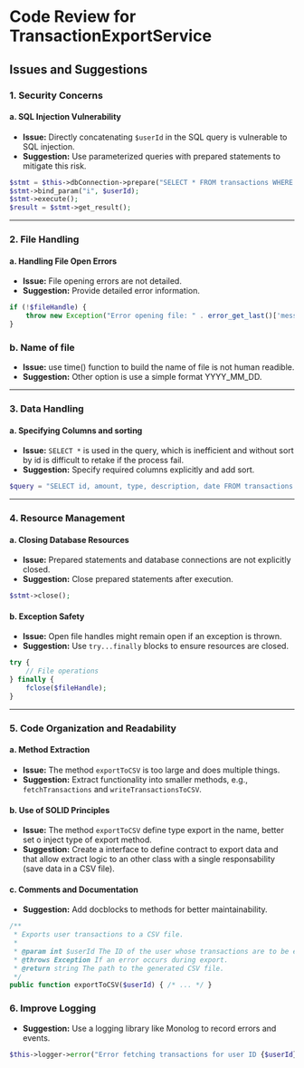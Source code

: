 
# Code Review for TransactionExportService

## Issues and Suggestions

### 1. Security Concerns

#### a. SQL Injection Vulnerability
- **Issue:** Directly concatenating `$userId` in the SQL query is vulnerable to SQL injection.
- **Suggestion:** Use parameterized queries with prepared statements to mitigate this risk.
```php
$stmt = $this->dbConnection->prepare("SELECT * FROM transactions WHERE user_id = ?");
$stmt->bind_param("i", $userId);
$stmt->execute();
$result = $stmt->get_result();
```

---

### 2. File Handling

#### a. Handling File Open Errors
- **Issue:** File opening errors are not detailed.
- **Suggestion:** Provide detailed error information.
```php
if (!$fileHandle) {
    throw new Exception("Error opening file: " . error_get_last()['message']);
}
```

### b. Name of file
- **Issue:** use time() function to build the name of file is not human readible.
- **Suggestion:** Other option is use a simple format YYYY_MM_DD.


---

### 3. Data Handling

#### a. Specifying Columns and sorting
- **Issue:** `SELECT *` is used in the query, which is inefficient and without sort by id is difficult to retake if the process fail.
- **Suggestion:** Specify required columns explicitly and add sort.
```php
$query = "SELECT id, amount, type, description, date FROM transactions WHERE user_id = ? ORDER BY id ";
```

---

### 4. Resource Management

#### a. Closing Database Resources
- **Issue:** Prepared statements and database connections are not explicitly closed.
- **Suggestion:** Close prepared statements after execution.
```php
$stmt->close();
```

#### b. Exception Safety
- **Issue:** Open file handles might remain open if an exception is thrown.
- **Suggestion:** Use `try...finally` blocks to ensure resources are closed.
```php
try {
    // File operations
} finally {
    fclose($fileHandle);
}
```

---

### 5. Code Organization and Readability

#### a. Method Extraction
- **Issue:** The method `exportToCSV` is too large and does multiple things.
- **Suggestion:** Extract functionality into smaller methods, e.g., `fetchTransactions` and `writeTransactionsToCSV`.

#### b. Use of SOLID Principles
- **Issue:** The method `exportToCSV` define type export in the name, better set o inject type of export method.
- **Suggestion:** Create a interface to define contract to export data and that allow extract logic to an other class with a single responsability (save data in a CSV file).

#### c. Comments and Documentation
- **Suggestion:** Add docblocks to methods for better maintainability.
```php
/**
 * Exports user transactions to a CSV file.
 *
 * @param int $userId The ID of the user whose transactions are to be exported.
 * @throws Exception If an error occurs during export.
 * @return string The path to the generated CSV file.
 */
public function exportToCSV($userId) { /* ... */ }
```


### 6. Improve Logging
- **Suggestion:** Use a logging library like Monolog to record errors and events.
```php
$this->logger->error("Error fetching transactions for user ID {$userId}.");
```
